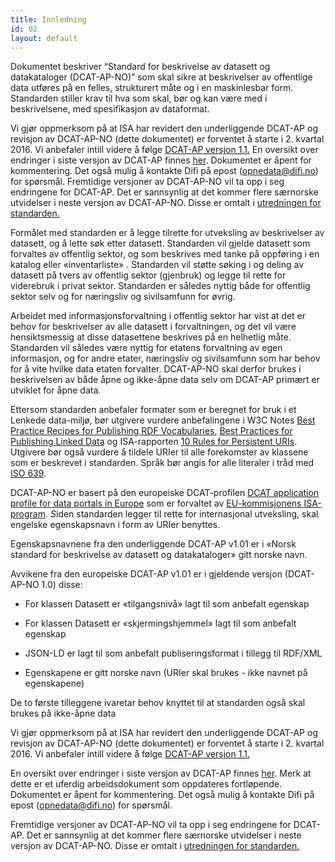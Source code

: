 ```yaml
---
title: Innledning
id: 02
layout: default
---
```


Dokumentet beskriver “Standard for beskrivelse av datasett og datakataloger (DCAT-AP-NO)” som skal sikre at beskrivelser av offentlige data utføres på en felles, strukturert måte og i en maskinlesbar form. Standarden stiller krav til hva som skal, bør og kan være med i beskrivelsene, med spesifikasjon av dataformat.



Vi gjør oppmerksom på at ISA har revidert den underliggende DCAT-AP og revisjon av DCAT-AP-NO (dette dokumentet) er forventet å starte i 2. kvartal 2016. Vi anbefaler intill videre å følge [DCAT-AP versjon 1.1.](https://joinup.ec.europa.eu/asset/dcat_application_profile/asset_release/dcat-ap-v11) En oversikt over endringer i siste versjon av DCAT-AP finnes [her](https://docs.google.com/spreadsheets/d/1wGaezEymDAKwUbFafg82lsmC0L16r512zjnvEvYgDhY/edit?usp=sharing). Dokumentet er åpent for kommentering. Det også mulig å kontakte Difi på epost (opnedata@difi.no) for spørsmål.
Fremtidige versjoner av DCAT-AP-NO vil ta opp i seg endringene for DCAT-AP. Det er sannsynlig at det kommer flere særnorske utvidelser i neste versjon av DCAT-AP-NO. Disse er omtalt i [utredningen for standarden.](http://standard.difi.no/filearchive/2015-02-04-utredning-dcat.pdf)



Formålet med standarden er å legge tilrette for utveksling av beskrivelser av datasett, og å lette søk etter datasett. Standarden vil gjelde datasett som forvaltes av offentlig sektor, og som beskrives med tanke på oppføring i en katalog eller «inventarliste» . Standarden vil støtte søking i og deling av datasett på tvers av offentlig sektor (gjenbruk) og legge til rette for viderebruk i privat sektor. Standarden er således nyttig både for offentlig sektor selv og for næringsliv og sivilsamfunn for øvrig. 

Arbeidet med informasjonsforvaltning i offentlig sektor har vist at det er behov for beskrivelser av alle datasett i forvaltningen, og det vil være hensiktsmessig at disse datasettene beskrives på en helhetlig måte. Standarden vil således være nyttig for etatens forvaltning av egen informasjon, og for andre etater, næringsliv og sivilsamfunn som har behov for å vite hvilke data etaten forvalter. DCAT-AP-NO skal derfor brukes i beskrivelsen av både åpne og ikke-åpne data selv om DCAT-AP primært er utviklet for åpne data. 

Ettersom standarden anbefaler formater som er beregnet for bruk i et Lenkede data-miljø, bør utgivere vurdere anbefalingene i W3C Notes [Best Practice Recipes for Publishing RDF Vocabularies](http://www.w3.org/TR/swbp-vocab-pub/ "Best Practice Recipes for Publishing RDF Vocabularies"), [Best Practices for Publishing Linked Data](http://www.w3.org/TR/ld-bp "Best Practices for Publishing Linked Data")  og ISA-rapporten [10 Rules for Persistent URIs](https://joinup.ec.europa.eu/community/semic/document/10-rules-persistent-uris "10 Rules for Persistent URIs"). Utgivere bør også vurdere å tildele URIer til alle forekomster av klassene som er beskrevet i standarden. Språk bør angis for alle literaler i tråd med [ISO 639](http://www.loc.gov/standards/iso639-2/php/code_list.php "Codes for the Representation of Names of Languages").

DCAT-AP-NO er basert på den europeiske DCAT-profilen [DCAT application profile for data portals in Europe](https://joinup.ec.europa.eu/asset/dcat_application_profile/description "DCAT application profile for data portals in Europe") som er forvaltet av [EU-kommisjonens ISA-program](http://ec.europa.eu/isa/ "EU-kommisjonens ISA-program"). *S*iden standarden legger til rette for internasjonal utveksling, skal engelske egenskapsnavn i form av URIer benyttes.

Egenskapsnavnene fra den underliggende DCAT-AP v1.01 er i «Norsk standard for beskrivelse av datasett og datakataloger» gitt norske navn. 

Avvikene fra den europeiske DCAT-AP v1.01 er i gjeldende versjon (DCAT-AP-NO 1.0) disse: 

* For klassen Datasett er «tilgangsnivå» lagt til som anbefalt egenskap

* For klassen Datasett er «skjermingshjemmel» lagt til som anbefalt egenskap

* JSON-LD er lagt til som anbefalt publiseringsformat i tillegg til RDF/XML

* Egenskapene er gitt norske navn (URIer skal brukes - ikke navnet på egenskapene)

De to første tilleggene ivaretar behov knyttet til at standarden også skal brukes på ikke-åpne data

Vi gjør oppmerksom på at ISA har revidert den underliggende DCAT-AP og revisjon av DCAT-AP-NO (dette dokumentet) er forventet å starte i 2. kvartal 2016. Vi anbefaler intill videre å følge [DCAT-AP versjon 1.1.](https://joinup.ec.europa.eu/asset/dcat_application_profile/asset_release/dcat-ap-v11)

En oversikt over endringer i siste versjon av DCAT-AP finnes [her](https://docs.google.com/spreadsheets/d/1wGaezEymDAKwUbFafg82lsmC0L16r512zjnvEvYgDhY/edit?usp=sharing). Merk at dette er et uferdig arbeidsdokument som oppdateres fortløpende. Dokumentet er åpent for kommentering. Det også mulig å kontakte Difi på epost (opnedata@difi.no) for spørsmål.

Fremtidige versjoner av DCAT-AP-NO vil ta opp i seg endringene for DCAT-AP. Det er sannsynlig at det kommer flere særnorske utvidelser i neste versjon av DCAT-AP-NO. Disse er omtalt i [utredningen for standarden.](http://standard.difi.no/filearchive/2015-02-04-utredning-dcat.pdf)
